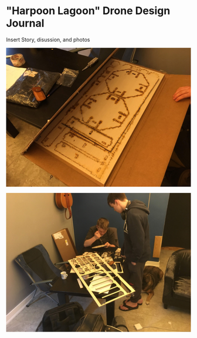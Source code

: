 
# "Harpoon Lagoon" Drone Design Journal

Insert Story, disussion, and photos

![Laser Cut Parts Delivered](./laser_parts_box.jpg)

![Removing Components from Scrap](./laser_parts_popout.jpg)

